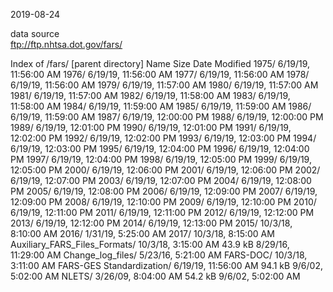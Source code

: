 2019-08-24

data source  
ftp://ftp.nhtsa.dot.gov/fars/  

Index of /fars/
[parent directory]
Name	Size	Date Modified
1975/		6/19/19, 11:56:00 AM
1976/		6/19/19, 11:56:00 AM
1977/		6/19/19, 11:56:00 AM
1978/		6/19/19, 11:56:00 AM
1979/		6/19/19, 11:57:00 AM
1980/		6/19/19, 11:57:00 AM
1981/		6/19/19, 11:57:00 AM
1982/		6/19/19, 11:58:00 AM
1983/		6/19/19, 11:58:00 AM
1984/		6/19/19, 11:59:00 AM
1985/		6/19/19, 11:59:00 AM
1986/		6/19/19, 11:59:00 AM
1987/		6/19/19, 12:00:00 PM
1988/		6/19/19, 12:00:00 PM
1989/		6/19/19, 12:01:00 PM
1990/		6/19/19, 12:01:00 PM
1991/		6/19/19, 12:02:00 PM
1992/		6/19/19, 12:02:00 PM
1993/		6/19/19, 12:03:00 PM
1994/		6/19/19, 12:03:00 PM
1995/		6/19/19, 12:04:00 PM
1996/		6/19/19, 12:04:00 PM
1997/		6/19/19, 12:04:00 PM
1998/		6/19/19, 12:05:00 PM
1999/		6/19/19, 12:05:00 PM
2000/		6/19/19, 12:06:00 PM
2001/		6/19/19, 12:06:00 PM
2002/		6/19/19, 12:07:00 PM
2003/		6/19/19, 12:07:00 PM
2004/		6/19/19, 12:08:00 PM
2005/		6/19/19, 12:08:00 PM
2006/		6/19/19, 12:09:00 PM
2007/		6/19/19, 12:09:00 PM
2008/		6/19/19, 12:10:00 PM
2009/		6/19/19, 12:10:00 PM
2010/		6/19/19, 12:11:00 PM
2011/		6/19/19, 12:11:00 PM
2012/		6/19/19, 12:12:00 PM
2013/		6/19/19, 12:12:00 PM
2014/		6/19/19, 12:13:00 PM
2015/		10/3/18, 8:10:00 AM
2016/		1/31/19, 5:25:00 AM
2017/		10/3/18, 8:15:00 AM
Auxiliary_FARS_Files_Formats/		10/3/18, 3:15:00 AM
43.9 kB	8/29/16, 11:29:00 AM
Change_log_files/		5/23/16, 5:21:00 AM
FARS-DOC/		10/3/18, 3:11:00 AM
FARS-GES Standardization/		6/19/19, 11:56:00 AM
94.1 kB	9/6/02, 5:02:00 AM
NLETS/		3/26/09, 8:04:00 AM
54.2 kB	9/6/02, 5:02:00 AM
